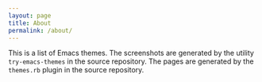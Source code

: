 ```yaml
---
layout: page
title: About
permalink: /about/
---
```


This is a list of Emacs themes. The screenshots are generated by the
utility `try-emacs-themes` in the source repository. The pages are
generated by the `themes.rb` plugin in the source repository.
